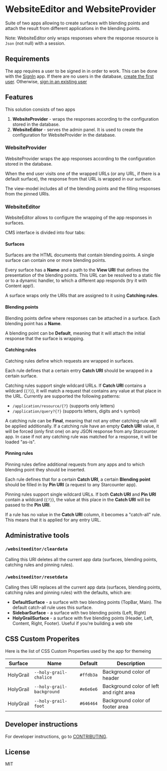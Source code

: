 # WebsiteEditor and WebsiteProvider

Suite of two apps allowing to create surfaces with blending points and attach the result from different applications in the blending points.

Note: WebsiteEditor only wraps responses where the response resource is `Json` (not null) with a session.

## Requirements

The app requires a user to be signed in in order to work. This can be done with the [SignIn](https://github.com/starcounterapps/signin) app. If there are no users in the database, [create the first user](https://github.com/starcounterapps/signin#create-the-first-user). Otherwise, [sign in an existing user](https://github.com/starcounterapps/signin#sign-in)

## Features

This solution consists of two apps

1. **WebsiteProvider** - wraps the responses according to the configuration stored in the database.
2. **WebsiteEditor** - serves the admin panel. It is used to create the configuration for WebsiteProvider in the database.

### WebsiteProvider

WebsiteProvider wraps the app responses according to the configuration stored in the database.

When the end user visits one of the wrapped URLs (or any URL, if there is a default surface), the response from that URL is wrapped in our surface.

The view-model includes all of the blending points and the filling responses from the pinned URIs.

### WebsiteEditor

WebsiteEditor allows to configure the wrapping of the app responses in surfaces.

CMS interface is divided into four tabs:

#### Surfaces

Surfaces are the HTML documents that contain blending points. A single surface can contain one or more blending points.

Every surface has a **Name** and a path to the **View URI** that defines the presentation of the blending points. This URL can be resolved to a static file or to a dynamic handler, to which a different app responds (try it with Content app!).

A surface wraps only the URIs that are assigned to it using **Catching rules**.

#### Blending points

Blending points define where responses can be attached in a surface. Each blending point has a **Name**.

A blending point can be **Default**, meaning that it will attach the initial response that the surface is wrapping.

#### Catching rules

Catching rules define which requests are wrapped in surfaces.

Each rule defines that a certain entry **Catch URI** should be wrapped in a certain surface.

Catching rules support single wildcard URLs. If **Catch URI** contains a wildcard (`{?}`), it will match a request that contains any value at that place in the URL. Currently are supported the following patterns:
* `/application/resource/{?}` (supports only letters)
* `/application/query?{?}` (supports letters, digits and `%` symbol)

A catching rule can be **Final**, meaning that not any other catching rule will be applied additionally. If a catching rule have an empty **Catch URI** value, it will be forced (only first one) on any JSON response from any Starcounter app. In case if not any catching rule was matched for a response, it will be loaded "as-is".

#### Pinning rules

Pinning rules define additional requests from any apps and to which blending point they should be inserted.

Each rule defines that for a certain **Catch URI**, a certain **Blending point** should be filled in by **Pin URI** (a request to any Starcounter app).

Pinning rules support single wildcard URLs. If both **Catch URI** and **Pin URI** contain a wildcard (`{?}`), the value at this place in the **Catch URI** will be passed to the **Pin URI**.

If a rule has no value in the **Catch URI** column, it becomes a "catch-all" rule. This means that it is applied for any entry URL.

## Administrative tools

### `/websiteeditor/cleardata`

Calling this URI deletes all the current app data (surfaces, blending points, catching rules and pinning rules).

### `/websiteeditor/resetdata`

Calling thes URI replaces all the current app data (surfaces, blending points, catching rules and pinning rules) with the defaults, which are:

- **DefaultSurface** - a surface with two blending points (TopBar, Main). The default catch-all rule uses this surface.
- **SidebarSurface** - a surface with two blending points (Left, Right)
- **HolyGrailSurface** - a surface with five blending points (Header, Left, Content, Right, Footer). Useful if you're building a web site

## CSS Custom Properites

Here is the list of CSS Custom Properties used by the app for themeing

Surface         | Name                      | Default   | Description
---              | ---                       | ---       | ---
HolyGrail        | `--holy-grail-chalice`    | `#ffdb3a` | Background color of header
HolyGrail        | `--holy-grail-background` | `#e6e6e6` | Background color of left and right area
HolyGrail        | `--holy-grail-foot`       | `#646464` | Background color of footer area

## Developer instructions

For developer instructions, go to [CONTRIBUTING](CONTRIBUTING.md).

## License

MIT
